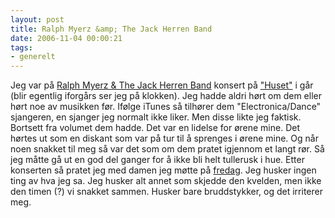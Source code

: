 ```yaml
---
layout: post
title: Ralph Myerz &amp; The Jack Herren Band
date: 2006-11-04 00:00:21
tags: 
- generelt
---
```

Jeg var på [Ralph Myerz & The Jack Herren Band](http://www.ralphmyerz.net/) konsert på ["Huset"](http://huset.hig.no/) i går (blir egentlig iforgårs ser jeg på klokken). Jeg hadde aldri hørt om dem eller hørt noe av musikken før. Ifølge iTunes så tilhører dem "Electronica/Dance" sjangeren, en sjanger jeg normalt ikke liker. Men disse likte jeg faktisk. Bortsett fra volumet dem hadde. Det var en lidelse for ørene mine. Det hørtes ut som en diskant som var på tur til å sprenges i ørene mine. Og når noen snakket til meg så var det som om dem pratet igjennom et langt rør. Så jeg måtte gå ut en god del ganger for å ikke bli helt tullerusk i hue. Etter konserten så pratet jeg med damen jeg møtte på [fredag](http://pjatt.net/2006/10/28/ensom/). Jeg husker ingen ting av hva jeg sa. Jeg husker alt annet som skjedde den kvelden, men ikke den timen (?) vi snakket sammen. Husker bare bruddstykker, og det irriterer meg.
